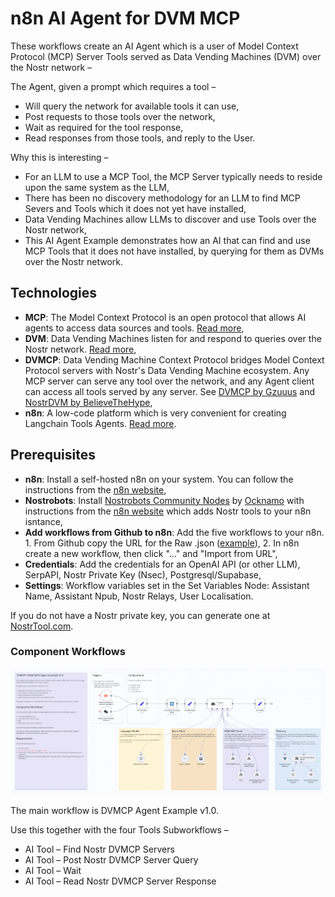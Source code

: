 # n8n AI Agent for DVM MCP

These workflows create an AI Agent which is a user of Model Context Protocol (MCP) Server Tools served as Data Vending Machines (DVM) over the Nostr network –

The Agent, given a prompt which requires a tool –

- Will query the network for available tools it can use,
- Post requests to those tools over the network,
- Wait as required for the tool response,
- Read responses from those tools, and reply to the User.

Why this is interesting –

- For an LLM to use a MCP Tool, the MCP Server typically needs to reside upon the same system as the LLM,
- There has been no discovery methodology for an LLM to find MCP Severs and Tools which it does not yet have installed,
- Data Vending Machines allow LLMs to discover and use Tools over the Nostr network,
- This AI Agent Example demonstrates how an AI that can find and use MCP Tools that it does not have installed, by querying for them as DVMs over the Nostr network.

## Technologies

- **MCP**: The Model Context Protocol is an open protocol that allows AI agents to access data sources and tools. [Read more](https://github.com/modelcontextprotocol),
- **DVM**: Data Vending Machines listen for and respond to queries over the Nostr network. [Read more](https://github.com/nostr-protocol/nips/blob/master/90.md),
- **DVMCP**: Data Vending Machine Context Protocol bridges Model Context Protocol servers with Nostr's Data Vending Machine ecosystem. Any MCP server can serve any tool over the network, and any Agent client can access all tools served by any server. See [DVMCP by Gzuuus](https://github.com/gzuuus/dvmcp) and [NostrDVM by BelieveTheHype](https://github.com/believethehype/nostrdvm/tree/main),
- **n8n**: A low-code platform which is very convenient for creating Langchain Tools Agents. [Read more](https://docs.n8n.io/advanced-ai/).

## Prerequisites

- **n8n**: Install a self-hosted n8n on your system. You can follow the instructions from the [n8n website](https://docs.n8n.io/hosting/),
- **Nostrobots**: Install [Nostrobots Community Nodes](https://github.com/ocknamo/n8n-nodes-nostrobots/tree/main) by [Ocknamo](https://njump.me/npub1y6aja0kkc4fdvuxgqjcdv4fx0v7xv2epuqnddey2eyaxquznp9vq0tp75l) with instructions from the [n8n website](https://docs.n8n.io/integrations/community-nodes/installation/) which adds Nostr tools to your n8n isntance,
- **Add workflows from Github to n8n**: Add the five workflows to your n8n. 1. From Github copy the URL for the Raw .json ([example](https://github.com/r0d8lsh0p/n8n-AI-agent-DVM-MCP-client/raw/refs/heads/main/DVMCP_Agent_Example_v1_0.json)), 2. In n8n create a new workflow, then click "..." and "Import from URL",
- **Credentials**: Add the credentials for an OpenAI API (or other LLM), SerpAPI, Nostr Private Key (Nsec), Postgresql/Supabase,
- **Settings**: Workflow variables set in the Set Variables Node: Assistant Name, Assistant Npub, Nostr Relays, User Localisation.

If you do not have a Nostr private key, you can generate one at [NostrTool.com](https://nostrtool.com/).

### Component Workflows

![Screenshot of DVMCP Agent v1.0 Workflow](screenshots/DVMCP-Agent-v1-0-Workflow.png)

The main workflow is DVMCP Agent Example v1.0.

Use this together with the four Tools Subworkflows –

- AI Tool – Find Nostr DVMCP Servers
- AI Tool – Post Nostr DVMCP Server Query
- AI Tool – Wait
- AI Tool – Read Nostr DVMCP Server Response
